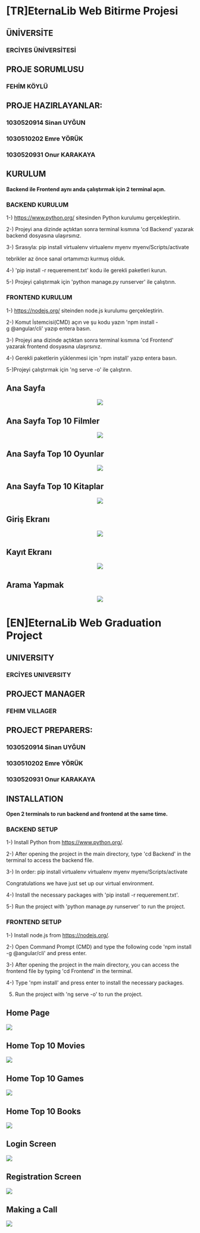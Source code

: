 # [TR]EternaLib Web Bitirme Projesi

## ÜNİVERSİTE 

### ERCİYES ÜNİVERSİTESİ

## PROJE SORUMLUSU 

### FEHİM KÖYLÜ 

## PROJE HAZIRLAYANLAR:

### 1030520914 Sinan UYĞUN

### 1030510202 Emre YÖRÜK

### 1030520931 Onur KARAKAYA

## KURULUM

#### Backend ile Frontend aynı anda çalıştırmak için 2 terminal açın.

### BACKEND KURULUM

1-) https://www.python.org/ sitesinden Python kurulumu gerçekleştirin.

2-) Projeyi ana dizinde açtıktan sonra terminal kısmına 'cd Backend' yazarak backend dosyasına ulaşırsınız.

3-) Sırasıyla:
   pip install virtualenv
   virtualenv myenv
   myenv/Scripts/activate

   tebrikler az önce sanal ortamımızı kurmuş olduk.

4-) 'pip install -r requerement.txt' kodu ile gerekli paketleri kurun.

5-) Projeyi çalıştırmak için 'python manage.py runserver' ile çalıştırın.

### FRONTEND KURULUM

1-) https://nodejs.org/ siteinden node.js kurulumu gerçekleştirin.

2-) Komut İstemcisi(CMD) açın ve şu kodu yazın 'npm install -g @angular/cli' yazıp entera basın.

3-) Projeyi ana dizinde açtıktan sonra terminal kısmına 'cd Frontend' yazarak frontend dosyasına ulaşırsınız.

4-) Gerekli paketlerin yüklenmesi için 'npm install' yazıp entera basın.

5-)Projeyi çalıştırmak için 'ng serve -o' ile çalıştırın.

## Ana Sayfa
<p align="center">
   <img src="https://github.com/Design-Project-OSE/EternaLib/assets/64197926/a2b5d100-9dab-4839-b0db-f7e1e6495ce0" />
</p>

## Ana Sayfa Top 10 Filmler
<p align="center">
   <img src="https://github.com/Design-Project-OSE/EternaLib/assets/64197926/2f0eae6f-a328-4e87-8d62-9f7ceb880467" />
</p>

## Ana Sayfa Top 10 Oyunlar
<p align="center">
   <img src="https://github.com/Design-Project-OSE/EternaLib/assets/64197926/f80e9dc3-6dec-444a-b831-2e4efd07adc7" />
</p>

## Ana Sayfa Top 10 Kitaplar
<p align="center">
   <img src="https://github.com/Design-Project-OSE/EternaLib/assets/64197926/276f37de-8691-4a6b-9a3a-ce065d2a3e64" />
</p>

## Giriş Ekranı
<p align="center">
   <img src="(https://github.com/Design-Project-OSE/EternaLib/assets/64197926/5f2955a7-0536-4cd7-8594-70913fe5b9ea)" />
</p>

## Kayıt Ekranı
<p align="center">
   <img src="https://github.com/Design-Project-OSE/EternaLib/assets/64197926/a22933fb-9848-4694-80a1-b108fb746dac" />
</p>

## Arama Yapmak
<p align="center">
   <img src="https://github.com/Design-Project-OSE/EternaLib/assets/64197926/42937679-df0a-4bb0-a3fd-aa96220ea622" />
</p>

# [EN]EternaLib Web Graduation Project

## UNIVERSITY 

### ERCİYES UNIVERSITY

## PROJECT MANAGER 

### FEHIM VILLAGER 

## PROJECT PREPARERS:

### 1030520914 Sinan UYĞUN

### 1030510202 Emre YÖRÜK

### 1030520931 Onur KARAKAYA

## INSTALLATION

#### Open 2 terminals to run backend and frontend at the same time.

### BACKEND SETUP

1-) Install Python from https://www.python.org/.

2-) After opening the project in the main directory, type 'cd Backend' in the terminal to access the backend file.

3-) In order:
   pip install virtualenv
   virtualenv myenv
   myenv/Scripts/activate

   Congratulations we have just set up our virtual environment.

4-) Install the necessary packages with 'pip install -r requerement.txt'.

5-) Run the project with 'python manage.py runserver' to run the project.

### FRONTEND SETUP

1-) Install node.js from https://nodejs.org/.

2-) Open Command Prompt (CMD) and type the following code 'npm install -g @angular/cli' and press enter.

3-) After opening the project in the main directory, you can access the frontend file by typing 'cd Frontend' in the terminal.

4-) Type 'npm install' and press enter to install the necessary packages.

5) Run the project with 'ng serve -o' to run the project.

## Home Page
<p align=“center”>
   <img src=“https://github.com/Design-Project-OSE/EternaLib/assets/64197926/a2b5d100-9dab-4839-b0db-f7e1e6495ce0” />
</p>

## Home Top 10 Movies
<p align=“center”>
   <img src=“https://github.com/Design-Project-OSE/EternaLib/assets/64197926/2f0eae6f-a328-4e87-8d62-9f7ceb880467” />
</p>

## Home Top 10 Games
<p align=“center”>
   <img src=“https://github.com/Design-Project-OSE/EternaLib/assets/64197926/f80e9dc3-6dec-444a-b831-2e4efd07adc7” />
</p>

## Home Top 10 Books
<p align=“center”>
   <img src=“https://github.com/Design-Project-OSE/EternaLib/assets/64197926/276f37de-8691-4a6b-9a3a-ce065d2a3e64” />
</p>

## Login Screen
<p align=“center”>
   <img src=“(https://github.com/Design-Project-OSE/EternaLib/assets/64197926/5f2955a7-0536-4cd7-8594-70913fe5b9ea)” />
</p>

## Registration Screen
<p align=“center”>
   <img src=“https://github.com/Design-Project-OSE/EternaLib/assets/64197926/a22933fb-9848-4694-80a1-b108fb746dac” />
</p>

## Making a Call
<p align=“center”>
   <img src=“https://github.com/Design-Project-OSE/EternaLib/assets/64197926/42937679-df0a-4bb0-a3fd-aa96220ea622” />
</p>

